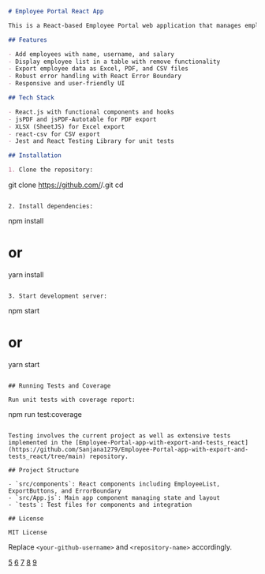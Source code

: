 ```markdown
# Employee Portal React App

This is a React-based Employee Portal web application that manages employee records. It supports adding, displaying, and removing employee data, along with options to export employee data in Excel, PDF, and CSV formats.

## Features

- Add employees with name, username, and salary
- Display employee list in a table with remove functionality
- Export employee data as Excel, PDF, and CSV files
- Robust error handling with React Error Boundary
- Responsive and user-friendly UI

## Tech Stack

- React.js with functional components and hooks
- jsPDF and jsPDF-Autotable for PDF export
- XLSX (SheetJS) for Excel export
- react-csv for CSV export
- Jest and React Testing Library for unit tests

## Installation

1. Clone the repository:

```
git clone https://github.com/<your-github-username>/<repository-name>.git
cd <repository-name>
```

2. Install dependencies:

```
npm install
# or
yarn install
```

3. Start development server:

```
npm start
# or
yarn start
```

## Running Tests and Coverage

Run unit tests with coverage report:

```
npm run test:coverage
```

Testing involves the current project as well as extensive tests implemented in the [Employee-Portal-app-with-export-and-tests_react](https://github.com/Sanjana1279/Employee-Portal-app-with-export-and-tests_react/tree/main) repository.

## Project Structure

- `src/components`: React components including EmployeeList, ExportButtons, and ErrorBoundary
- `src/App.js`: Main app component managing state and layout
- `tests`: Test files for components and integration

## License

MIT License
```

Replace `<your-github-username>` and `<repository-name>` accordingly.


[5](https://www.geeksforgeeks.org/git/github-relative-link-in-markdown-file/)
[6](https://docs.github.com/articles/configuring-autolinks-to-reference-external-resources)
[7](https://docs.github.com/en/get-started/writing-on-github/working-with-advanced-formatting/autolinked-references-and-urls)
[8](https://www.linkedin.com/pulse/github-readmemd-how-add-link-billour-ou)
[9](https://www.reddit.com/r/github/comments/1dk3h3r/external_hyperlinks/)
